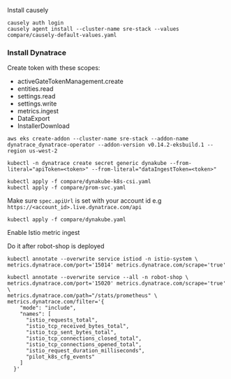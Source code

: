 Install causely 

```
causely auth login
causely agent install --cluster-name sre-stack --values compare/causely-default-values.yaml
```


### Install Dynatrace 


Create token with these scopes:

- activeGateTokenManagement.create 
- entities.read 
- settings.read 
- settings.write 
- metrics.ingest
- DataExport 
- InstallerDownload


```
aws eks create-addon --cluster-name sre-stack --addon-name dynatrace_dynatrace-operator --addon-version v0.14.2-eksbuild.1 --region us-west-2

kubectl -n dynatrace create secret generic dynakube --from-literal="apiToken=<token>" --from-literal="dataIngestToken=<token>"

kubectl apply -f compare/dynakube-k8s-csi.yaml
kubectl apply -f compare/prom-svc.yaml
```

Make sure `spec.apiUrl` is set with your account id e.g `https://<account_id>.live.dynatrace.com/api`

```
kubectl apply -f compare/dynakube.yaml
```

Enable Istio metric ingest

Do it after robot-shop is deployed

```
kubectl annotate --overwrite service istiod -n istio-system \
metrics.dynatrace.com/port='15014' metrics.dynatrace.com/scrape='true'

kubectl annotate --overwrite service --all -n robot-shop \
metrics.dynatrace.com/port='15020' metrics.dynatrace.com/scrape='true' \
metrics.dynatrace.com/path="/stats/prometheus" \
metrics.dynatrace.com/filter='{
    "mode": "include",
    "names": [
      "istio_requests_total",
      "istio_tcp_received_bytes_total",
      "istio_tcp_sent_bytes_total",
      "istio_tcp_connections_closed_total",
      "istio_tcp_connections_opened_total",
      "istio_request_duration_milliseconds",
      "pilot_k8s_cfg_events"
    ]
  }'
```